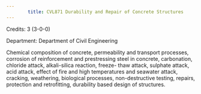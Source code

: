 ```yaml
---
        title: CVL871 Durability and Repair of Concrete Structures
---
```

Credits: 3 (3-0-0)

Department: Department of Civil Engineering

Chemical composition of concrete, permeability and transport processes, corrosion of reinforcement and prestressing steel in concrete, carbonation, chloride attack, alkali-silica reaction, freeze- thaw attack, sulphate attack, acid attack, effect of fire and high temperatures and seawater attack, cracking, weathering, biological processes, non-destructive testing, repairs, protection and retrofitting, durability based design of structures.